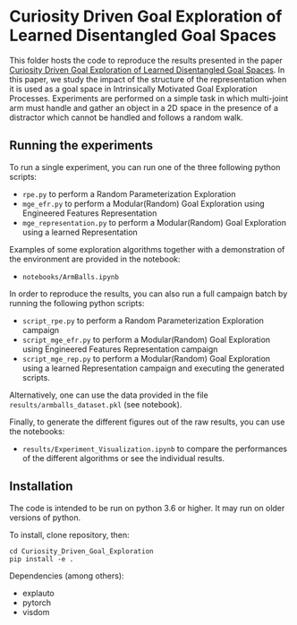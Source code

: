# Curiosity Driven Goal Exploration of Learned Disentangled Goal Spaces

This folder hosts the code to reproduce the results presented in the paper [Curiosity Driven Goal Exploration of Learned Disentangled Goal Spaces](https://arxiv.org/abs/1807.01521). In this paper, we study the impact of the structure of the representation when it is used as a goal space in Intrinsically Motivated Goal Exploration Processes. Experiments are performed on a simple task in which multi-joint arm must handle and gather an object in a 2D space in the presence of a distractor which cannot be handled and follows a random walk.

## Running the experiments

To run a single experiment, you can run one of the three following python scripts:

+ `rpe.py` to perform a Random Parameterization Exploration
+ `mge_efr.py` to perform a Modular(Random) Goal Exploration using Engineered Features Representation
+ `mge_representation.py` to perform a Modular(Random) Goal Exploration using a learned Representation

Examples of some exploration algorithms together with a demonstration of the environment are provided in the notebook:

+ `notebooks/ArmBalls.ipynb`

In order to reproduce the results, you can also run a full campaign batch by running the following python scripts:
+ `script_rpe.py` to perform a Random Parameterization Exploration campaign
+ `script_mge_efr.py` to perform a Modular(Random) Goal Exploration using Engineered Features Representation campaign
+ `script_mge_rep.py` to perform a Modular(Random) Goal Exploration using a learned Representation campaign
and executing the generated scripts.

Alternatively, one can use the data provided in the file `results/armballs_dataset.pkl` (see notebook).

Finally, to generate the different figures out of the raw results, you can use the notebooks:

+ `results/Experiment_Visualization.ipynb` to compare the performances of the different algorithms or see the individual results.

## Installation

The code is intended to be run on python 3.6 or higher. It may run on older versions of python.

To install, clone repository, then:

```
cd Curiosity_Driven_Goal_Exploration
pip install -e .
```

Dependencies (among others):

* explauto
* pytorch
* visdom
